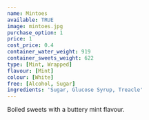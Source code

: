 ```yaml
---
name: Mintoes
available: TRUE
image: mintoes.jpg
purchase_option: 1
price: 1
cost_price: 0.4
container_water_weight: 919
container_sweets_weight: 622
type: [Mint, Wrapped]
flavour: [Mint]
colour: [White]
free: [Alcohol, Sugar]
ingredients: 'Sugar, Glucose Syrup, Treacle'
---
```

Boiled sweets with a buttery mint flavour.